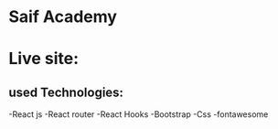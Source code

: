 # Saif Academy

# Live site: 

## used Technologies:
-React js 
-React router
-React Hooks
-Bootstrap
-Css
-fontawesome



